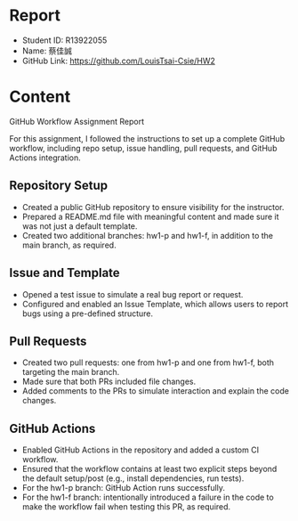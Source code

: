 # Report

- Student ID: R13922055
- Name: 蔡佳誠
- GitHub Link: https://github.com/LouisTsai-Csie/HW2

# Content

GitHub Workflow Assignment Report

For this assignment, I followed the instructions to set up a complete GitHub workflow, including repo setup, issue handling, pull requests, and GitHub Actions integration.

## Repository Setup
- Created a public GitHub repository to ensure visibility for the instructor.
- Prepared a README.md file with meaningful content and made sure it was not just a default template.
- Created two additional branches: hw1-p and hw1-f, in addition to the main branch, as required.

## Issue and Template
- Opened a test issue to simulate a real bug report or request.
- Configured and enabled an Issue Template, which allows users to report bugs using a pre-defined structure.

## Pull Requests
- Created two pull requests: one from hw1-p and one from hw1-f, both targeting the main branch.
- Made sure that both PRs included file changes.
- Added comments to the PRs to simulate interaction and explain the code changes.

## GitHub Actions
- Enabled GitHub Actions in the repository and added a custom CI workflow.
- Ensured that the workflow contains at least two explicit steps beyond the default setup/post (e.g., install dependencies, run tests).
- For the hw1-p branch: GitHub Action runs successfully.
- For the hw1-f branch: intentionally introduced a failure in the code to make the workflow fail when testing this PR, as required.